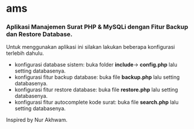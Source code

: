 # ams

<h3>Aplikasi Manajemen Surat PHP & MySQLi dengan Fitur Backup dan Restore Database.</h3>

Untuk menggunakan aplikasi ini silakan lakukan beberapa konfigurasi terlebih dahulu.

- konfigurasi database sistem: buka folder <b>include</b>-> <b>config.php</b> lalu setting databasenya.
- konfigurasi fitur backup database: buka file <b>backup.php</b> lalu setting databasenya.
- konfigurasi fitur restore database: buka file <b>restore.php</b> lalu setting databasenya.
- konfigurasi fitur autocomplete kode surat: buka file <b>search.php</b> lalu setting databasenya.

Inspired by Nur Akhwam.
